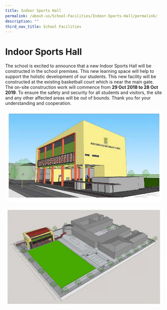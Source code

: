```yaml
---
title: Indoor Sports Hall
permalink: /about-us/School-Facilities/Indoor-Sports-Hall/permalink/
description: ""
third_nav_title: School Facilities
---
```

Indoor Sports Hall
==================

The school is excited to announce that a new Indoor Sports Hall will be constructed in the school premises. This new learning space will help to support the holistic development of our students. This new facility will be constructed at the existing basketball court which is near the main gate. The on-site construction work will commence from **29 Oct 2018 to 28 Oct 2019**. To ensure the safety and security for all students and visitors, the site and any other affected areas will be out of bounds. Thank you for your understanding and cooperation.

![](/images/ISH%201.jpeg)

![](/images/ISH%202.jpeg)
